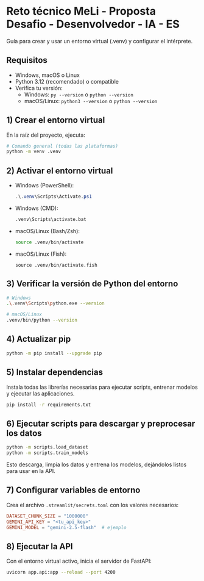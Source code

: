 # Reto técnico MeLi - Proposta Desafio - Desenvolvedor - IA - ES

Guía para crear y usar un entorno virtual (.venv) y configurar el intérprete.

## Requisitos

- Windows, macOS o Linux
- Python 3.12 (recomendado) o compatible
- Verifica tu versión:
    - Windows: `py --version` o `python --version`
    - macOS/Linux: `python3 --version` o `python --version`

## 1) Crear el entorno virtual

En la raíz del proyecto, ejecuta:

```bash
# Comando general (todas las plataformas)
python -m venv .venv
```

## 2) Activar el entorno virtual

- Windows (PowerShell):
  ```powershell
  .\.venv\Scripts\Activate.ps1
  ```
- Windows (CMD):
  ```cmd
  .venv\Scripts\activate.bat
  ```
- macOS/Linux (Bash/Zsh):
  ```bash
  source .venv/bin/activate
  ```
- macOS/Linux (Fish):
  ```fish
  source .venv/bin/activate.fish
  ```

## 3) Verificar la versión de Python del entorno

```bash
# Windows
.\.venv\Scripts\python.exe --version
```

```bash
# macOS/Linux
.venv/bin/python --version
```

## 4) Actualizar pip

```bash
python -m pip install --upgrade pip
```

## 5) Instalar dependencias

Instala todas las librerías necesarias para ejecutar scripts, entrenar modelos y ejecutar las aplicaciones.

```bash
pip install -r requirements.txt
```

## 6) Ejecutar scripts para descargar y preprocesar los datos

```bash
python -m scripts.load_dataset
python -m scripts.train_models
```
Esto descarga, limpia los datos y entrena los modelos, dejándolos listos para usar en la API.

## 7) Configurar variables de entorno

Crea el archivo `.streamlit/secrets.toml` con los valores necesarios:

```toml
DATASET_CHUNK_SIZE = "1000000"
GEMINI_API_KEY = "<tu_api_key>"
GEMINI_MODEL = "gemini-2.5-flash"  # ejemplo
```

## 8) Ejecutar la API

Con el entorno virtual activo, inicia el servidor de FastAPI:

```bash
uvicorn app.api:app --reload --port 4200
```
